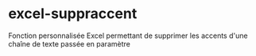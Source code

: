 # excel-suppraccent
Fonction personnalisée Excel permettant de supprimer les accents d'une chaîne de texte passée en paramètre

